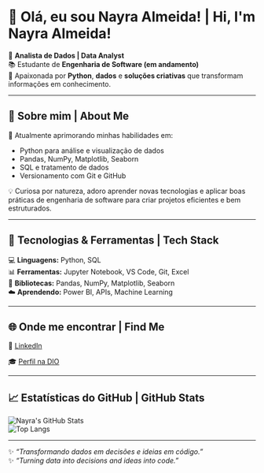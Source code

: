 # 👋 Olá, eu sou Nayra Almeida! | Hi, I'm Nayra Almeida!

🎯 **Analista de Dados | Data Analyst**  
📚 Estudante de **Engenharia de Software (em andamento)**  
🐍 Apaixonada por **Python**, **dados** e **soluções criativas** que transformam informações em conhecimento.

---

## 🚀 Sobre mim | About Me

🌱 Atualmente aprimorando minhas habilidades em:
- Python para análise e visualização de dados  
- Pandas, NumPy, Matplotlib, Seaborn  
- SQL e tratamento de dados  
- Versionamento com Git e GitHub  

💡 Curiosa por natureza, adoro aprender novas tecnologias e aplicar boas práticas de engenharia de software para criar projetos eficientes e bem estruturados.

---

## 🧠 Tecnologias & Ferramentas | Tech Stack

💻 **Linguagens:** Python, SQL  
📊 **Ferramentas:** Jupyter Notebook, VS Code, Git, Excel  
🧰 **Bibliotecas:** Pandas, NumPy, Matplotlib, Seaborn  
☁️ **Aprendendo:** Power BI, APIs, Machine Learning  

---

## 🌐 Onde me encontrar | Find Me

🔗 [LinkedIn](https://www.linkedin.com/in/nayra-almeida-87451a25b)

🎓 [Perfil na DIO](https://web.dio.me/users/nayra-silva)

---

## 📈 Estatísticas do GitHub | GitHub Stats

![Nayra's GitHub Stats](https://github-readme-stats.vercel.app/api?username=Nayralmeidas&show_icons=true&theme=blue_navy)  
![Top Langs](https://github-readme-stats.vercel.app/api/top-langs/?username=Nayralmeidas&layout=compact&theme=blue_navy)

---

✨ _“Transformando dados em decisões e ideias em código.”_  
✨ _“Turning data into decisions and ideas into code.”_

<!---
Nayralmeidas/Nayralmeidas is a ✨ special ✨ repository because its `README.md` (this file) appears on your GitHub profile.
You can click the Preview link to take a look at your changes.
--->
